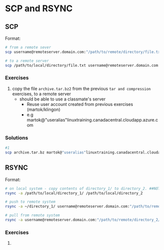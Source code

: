 # SCP and RSYNC

## SCP

Format:
```bash
# from a remote sever
scp username@remoteserver.domain.com:"/path/to/remote/directory/file.txt" /path/to/local/directory

# to a remote server
scp /path/to/local/directory/file.txt username@remoteserver.domain.com:"/path/to/directory/directory" 
```

### Exercises
1. copy the file ```archive.tar.bz2``` from the previous ```tar and compression``` exercises, to a remote server
    - should be able to use a classmate's server
        - Reuse user account created from previous exercises (martok/klingon) 
        - e.g martok@"useralias"linuxtraining.canadacentral.cloudapp.azure.com

### Solutions
```bash
#1 
scp archive.tar.bz martok@"useralias"linuxtraining.canadacentral.cloudapp.azure.com:~/backup
```

## RSYNC

Format:
```bash
# on local system - copy contents of directory_1/ to directory_2. ##NOTE## the trailing slash "/" for directory_1/
rsync -a /path/to/local/directory_1/ /path/to/local/directory_2

# push to remote system
rsync -a ~/directory_1/ username@remoteserver.domain.com:"/path/to/remote/directory_2"

# pull from remote system
rsync -a username@remoteserver.domain.com:"/path/to/remote/directory_2/" /path/to/local/directory_1
```

### Exercises

1. 